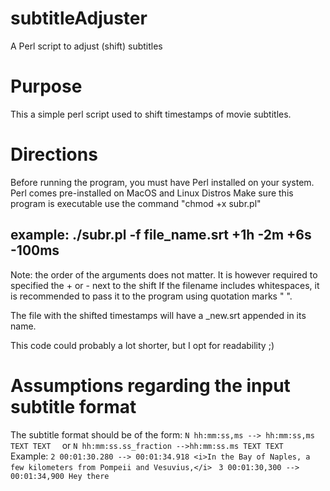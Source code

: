 # subtitleAdjuster
A Perl script to adjust (shift) subtitles 

# Purpose
This a simple perl script used to shift timestamps of movie subtitles.

# Directions
Before running the program, you must have Perl installed on your system.
Perl comes pre-installed on MacOS and Linux Distros
Make sure this program is executable use the command "chmod +x subr.pl"

## example: ./subr.pl -f file_name.srt +1h -2m +6s -100ms
Note: the order of the arguments does not matter. 
      It is however required to specified the + or - next to the shift
      If the filename includes whitespaces, it is recommended to pass
      it to the program using quotation marks " ".

The file with the shifted timestamps will have a _new.srt appended
in its name. 

This code could probably a lot shorter, but I opt for readability ;) 


# Assumptions regarding the input subtitle format
The subtitle format should be of the form: 
``N
hh:mm:ss,ms --> hh:mm:ss,ms 
TEXT TEXT 
``
or 
``N
hh:mm:ss.ss_fraction -->hh:mm:ss.ms
TEXT TEXT 
``
Example: 
``2
00:01:30.280 --> 00:01:34.918
<i>In the Bay of Naples, a few kilometers
from Pompeii and Vesuvius,</i>
``
``3
00:01:30,300 --> 00:01:34,900
Hey there``
